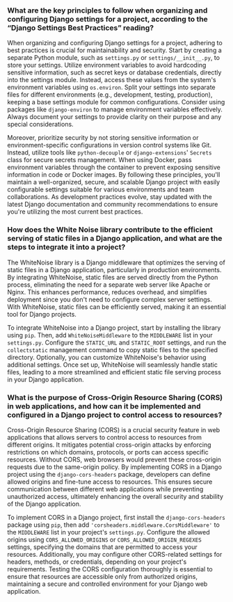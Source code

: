 ### What are the key principles to follow when organizing and configuring Django settings for a project, according to the “Django Settings Best Practices” reading?

When organizing and configuring Django settings for a project, adhering to best practices is crucial for maintainability and security. Start by creating a separate Python module, such as `settings.py` or `settings/__init__.py`, to store your settings. Utilize environment variables to avoid hardcoding sensitive information, such as secret keys or database credentials, directly into the settings module. Instead, access these values from the system's environment variables using `os.environ`. Split your settings into separate files for different environments (e.g., development, testing, production), keeping a base settings module for common configurations. Consider using packages like `django-environ` to manage environment variables effectively. Always document your settings to provide clarity on their purpose and any special considerations.

Moreover, prioritize security by not storing sensitive information or environment-specific configurations in version control systems like Git. Instead, utilize tools like `python-decouple` or `django-extensions`' `Secrets` class for secure secrets management. When using Docker, pass environment variables through the container to prevent exposing sensitive information in code or Docker images. By following these principles, you'll maintain a well-organized, secure, and scalable Django project with easily configurable settings suitable for various environments and team collaborations. As development practices evolve, stay updated with the latest Django documentation and community recommendations to ensure you're utilizing the most current best practices.

### How does the White Noise library contribute to the efficient serving of static files in a Django application, and what are the steps to integrate it into a project?

The WhiteNoise library is a Django middleware that optimizes the serving of static files in a Django application, particularly in production environments. By integrating WhiteNoise, static files are served directly from the Python process, eliminating the need for a separate web server like Apache or Nginx. This enhances performance, reduces overhead, and simplifies deployment since you don't need to configure complex server settings. With WhiteNoise, static files can be efficiently served, making it an essential tool for Django projects.

To integrate WhiteNoise into a Django project, start by installing the library using `pip`. Then, add `WhiteNoiseMiddleware` to the `MIDDLEWARE` list in your `settings.py`. Configure the `STATIC_URL` and `STATIC_ROOT` settings, and run the `collectstatic` management command to copy static files to the specified directory. Optionally, you can customize WhiteNoise's behavior using additional settings. Once set up, WhiteNoise will seamlessly handle static files, leading to a more streamlined and efficient static file serving process in your Django application.

### What is the purpose of Cross-Origin Resource Sharing (CORS) in web applications, and how can it be implemented and configured in a Django project to control access to resources?

Cross-Origin Resource Sharing (CORS) is a crucial security feature in web applications that allows servers to control access to resources from different origins. It mitigates potential cross-origin attacks by enforcing restrictions on which domains, protocols, or ports can access specific resources. Without CORS, web browsers would prevent these cross-origin requests due to the same-origin policy. By implementing CORS in a Django project using the `django-cors-headers` package, developers can define allowed origins and fine-tune access to resources. This ensures secure communication between different web applications while preventing unauthorized access, ultimately enhancing the overall security and stability of the Django application.

To implement CORS in a Django project, first install the `django-cors-headers` package using `pip`, then add `'corsheaders.middleware.CorsMiddleware'` to the `MIDDLEWARE` list in your project's `settings.py`. Configure the allowed origins using `CORS_ALLOWED_ORIGINS` or `CORS_ALLOWED_ORIGIN_REGEXES` settings, specifying the domains that are permitted to access your resources. Additionally, you may configure other CORS-related settings for headers, methods, or credentials, depending on your project's requirements. Testing the CORS configuration thoroughly is essential to ensure that resources are accessible only from authorized origins, maintaining a secure and controlled environment for your Django web application.
